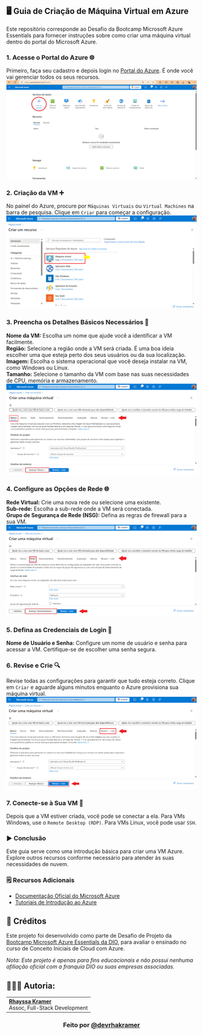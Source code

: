 ## 🖥️ Guia de Criação de Máquina Virtual em Azure

Este repositório corresponde ao Desafio da Bootcamp Microsoft Azure Essentials para fornecer instruções sobre como criar uma máquina virtual dentro do portal do Microsoft Azure.

### 1. Acesse o Portal do Azure 🌐
Primeiro, faça seu cadastro e depois login no [Portal do Azure](https://portal.azure.com/). É onde você vai gerenciar todos os seus recursos.
![Imagem 1](https://github.com/rhayssakramer/desafios-dio-azure-essentials/blob/main/Desafio%2302%20-%20Cria%C3%A7%C3%A3o%20de%20VM%20em%20Azure/img/imagem1.png)

### 2. Criação da VM ➕
No painel do Azure, procure por `Máquinas Virtuais` ou `Virtual Machines` na barra de pesquisa. Clique em `Criar` para começar a configuração.
![Imagem 2](https://github.com/rhayssakramer/desafios-dio-azure-essentials/blob/main/Desafio%2302%20-%20Cria%C3%A7%C3%A3o%20de%20VM%20em%20Azure/img/imagem2.png)

### 3. Preencha os Detalhes Básicos Necessários 📝
**Nome da VM:** Escolha um nome que ajude você a identificar a VM facilmente.  
**Região:** Selecione a região onde a VM será criada. É uma boa ideia escolher uma que esteja perto dos seus usuários ou da sua localização.  
**Imagem:** Escolha o sistema operacional que você deseja instalar na VM, como Windows ou Linux.  
**Tamanho:** Selecione o tamanho da VM com base nas suas necessidades de CPU, memória e armazenamento.
![Imagem 3](https://github.com/rhayssakramer/desafios-dio-azure-essentials/blob/main/Desafio%2302%20-%20Cria%C3%A7%C3%A3o%20de%20VM%20em%20Azure/img/imagem3.png)

### 4. Configure as Opções de Rede 🌐
**Rede Virtual:** Crie uma nova rede ou selecione uma existente.  
**Sub-rede:** Escolha a sub-rede onde a VM será conectada.  
**Grupo de Segurança de Rede (NSG):** Defina as regras de firewall para a sua VM.
![Imagem 4](https://github.com/rhayssakramer/desafios-dio-azure-essentials/blob/main/Desafio%2302%20-%20Cria%C3%A7%C3%A3o%20de%20VM%20em%20Azure/img/imagem4.png)

### 5. Defina as Credenciais de Login 🔑
**Nome de Usuário e Senha:** Configure um nome de usuário e senha para acessar a VM. Certifique-se de escolher uma senha segura.

### 6. Revise e Crie 🔍
Revise todas as configurações para garantir que tudo esteja correto. Clique em `Criar` e aguarde alguns minutos enquanto o Azure provisiona sua máquina virtual.
![Imagem 5](https://github.com/rhayssakramer/desafios-dio-azure-essentials/blob/main/Desafio%2302%20-%20Cria%C3%A7%C3%A3o%20de%20VM%20em%20Azure/img/imagem5.png)

### 7. Conecte-se à Sua VM 🌟
Depois que a VM estiver criada, você pode se conectar a ela. Para VMs Windows, use o `Remote Desktop (RDP)`. Para VMs Linux, você pode usar `SSH`.

### ▶️ Conclusão
Este guia serve como uma introdução básica para criar uma VM Azure. Explore outros recursos conforme necessário para atender às suas necessidades de nuvem.

### 🗒️ Recursos Adicionais
- [Documentação Oficial do Microsoft Azure](https://docs.microsoft.com/azure)
- [Tutoriais de Introdução ao Azure](https://docs.microsoft.com/learn/paths/azure-fundamentals/)

## 🔗 Créditos
Este projeto foi desenvolvido como parte de Desafio de Projeto da [Bootcamp Microsoft Azure Essentials da DIO](https://www.dio.me/bootcamp/microsoft-azure-essentials?ref=AFOXWYVRXGV9), para avaliar o ensinado no curso de Conceito Iniciais de Cloud com Azure.

*Nota: Este projeto é apenas para fins educacionais e não possui nenhuma afiliação oficial com a franquia DIO ou suas empresas associadas.*

## 👩🏼‍💻 Autoria:
<table style="border=0">
  <tr>
    <td align="left">
      <a href="https://github.com/rhayssakramer">
        <span><b>Rhayssa Kramer</b></span>
      </a>
      <br>
      <span>Assoc, Full-Stack Development</span>
    </td>
  </tr>
</table>

### <div align="center">Feito por <a href="https://github.com/rhayssakramer">@devrhakramer</a></div>
